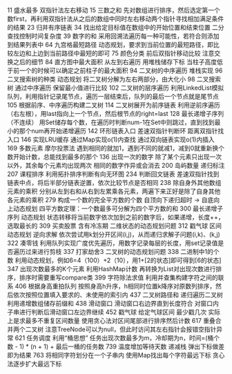 11 盛水最多 双指针法左右移动
15 三数之和 先对数组进行排序，然后选定第一个数first，再利用双指针法从之后的数组中同时左右移动两个指针寻找相加满足条件的结果
23 归并有序链表
34 找出给定目标值在数组中的开始位置和结束位置 二分查找控制时间复杂度
39 数字的和 采用回溯法遍历每一种可能性，若符合则添加到结果列表中
64 九宫格最短路径 动态规划，要求到当前位置的最短路径，即比较左边和上边到当前路径中最短的即可
75 颜色分类 前后双指针移动比较 注意交换之后的细节
84 直方图中最大面积 从左到右遍历 用堆栈储存下标 当柱子高度低于前一个的时候可以确定之前柱子的最大面积
94 二叉树的中序遍历 堆栈实现
96 二叉搜索树的种类 动态规划 将二叉树分解为左右两部分，由大化小
98 二叉搜索树 通过中序遍历 保留最小值进行比较
102 二叉树的层序遍历 利用LinkedList模拟队列，利用指针记录尾节点，遍历一层结束后，队列的最后一个节点就是尾节点
105 根据前序、中序遍历构建二叉树
114 二叉树展开为前序链表 利用逆前序遍历（右左根），用last指向上一个节点，然后根节点的right=last
128 最长递增子序列（不连续） 用Set储存每个数，在遍历时判断num-1在Set中则跳过，直到找到最小的那个num再开始递增遍历
142 环形链表入口 差速双指针判断环 距离双指针找入口
146 实现LRU缓存 通过Map实现o(1)内查找 通过双向链表实现o(1)内插入
169 多数元素 摩尔投票法 遇到相同的就加1，遇到不同的就减1，减到0就重新换个数开始计数，总能找到最多的那个
136 出现一次的数字 除了某个元素只出现一次以外，其余每个元素均出现两次 相同的数字作异或会消去
200 岛屿数量 递归标注
207 课程排序 利用拓扑排序判断有向无环图
234 判断回文链表 差速双指针找到链表中点，将后半部分链表逆置，依次比较节点是否相同
238 除自身外其他数组元素的乘积 分别从左到右和从右到左累乘各元素，两遍下来正好是除了自身其他各元素的乘积
279 构成一个数的完全平方数的个数 自顶向下递归超时 -> 自底向上动态规划 四平方数定理：一个数最多可分解为四个平方数的和
300 最长递增子序列 动态规划 状态转移将当前数字依次加到之前的数字后，如果递增，长度++，选取最长的
309 买卖股票 含有冷冻期 二维状态的动态规划问题
312 戳气球 区间动态规划 逆向求解 依次尝试用k划分开区间(i,j)，从而递归求解子问题(i,k)、(k,j)
322 凑零钱 利用队列实现广度优先遍历，用数字记录每层的长度，用set记录值是否遍历过来进行剪枝
337 打家劫舍3 二叉树的动态规划问题
338 二进制中1的个数 利用动态规划，例如6=4（100）+2（10），用1+[2的状态]即可得到[6的状态]
347 出现次数最多的K个元素 利用HashMap计数 再转换为List对出现次数进行排序，排序时需要重写compare类
399 字符除法求值 利用并查集构建字符之间的联系
406 根据身高重拍队列 按照身高h升序，h相同时位置k降序对原数列排序，然后依次按照位置填入要求的、未使用的索引内
437 二叉树路径和 递归遍历二叉树 利用递增数组储存前缀和
438 滑动窗口 滑动窗口右边界直到长度符合 对窗口内子串进行判断后滑动窗口左边界继续
452 戳气球 给定气球区间 最少戳几次 实际上是求最多不重复区间数量 使用贪心法对区间尾部进行排序然后计数
617 重叠合并两个二叉树 注意TreeNode可以为null，但此时访问其左右指针会报错空指针异常
621 任务调度 利用“桶思想” 任务出现次数最多为m，冷却期为n，时间=(桶个数 - 1) * (n + 1) + 最后一桶的任务数
739 温度增加等待天数 递减栈 弹出下标做差即为结果
763 将相同字符划分在一个子串内 使用Map找出每个字符最远下标 贪心法逐步扩大最远下标

